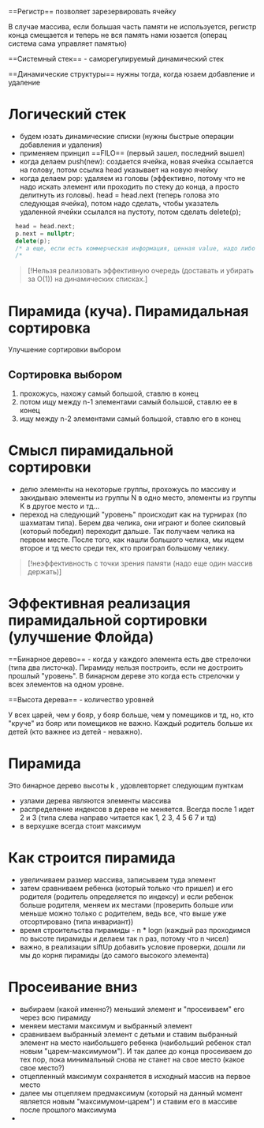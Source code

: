 ==Регистр== позволяет зарезервировать ячейку


В случае массива, если большая часть памяти не используется, регистр конца смещается и теперь не вся память нами юзается (операц система сама управляет памятью)

==Системный стек== - саморегулируемый динамический стек

==Динамические структуры== нужны тогда, когда юзаем добавление и удаление


# Логический стек
- будем юзать динамические списки (нужны быстрые операции добавления и удаления)
- применяем принцип ==FILO== (первый зашел, последний вышел)
- когда делаем push(new): создается ячейка, новая ячейка ссылается на голову, потом ссылка head указывает на новую ячейку
- когда делаем pop: удаляем из головы (эффективно, потому что не надо искать элемент или проходить по стеку до конца, а просто делитнуть из головы). head = head.next (теперь голова это следующая ячейка), потом надо сделать, чтобы указатель удаленной ячейки ссылался на пустоту, потом сделать delete(p);
```cpp
  head = head.next;
  p.next = nullptr;
  delete(p);
  /* а еще, если есть коммерческая информация, ценная value, надо либо закодировать ее, чтобы нельзя было получить доступ к ней, либо просто обнулить (p = nullptr)
  /*
```

>[!Нельзя реализовать эффективную очередь (доставать и убирать за O(1)) на динамических списках.]


# Пирамида (куча). Пирамидальная сортировка
Улучшение сортировки выбором

## Сортировка выбором
1. прохожусь, нахожу самый большой, ставлю в конец
2. потом ищу между n-1 элементами самый большой, ставлю ее в конец
3. ищу между n-2 элементами самый большой, ставлю его в конец

# Смысл пирамидальной сортировки
- делю элементы на некоторые группы, прохожусь по массиву и закидываю элементы из группы N в одно место, элементы из группы K в другое место и тд...
- переход на следующий "уровень" происходит как на турнирах (по шахматам типа). Берем два челика, они играют и более скиловый (который победил) переходит дальше. Так получаем челика на первом месте. После того, как нашли большого челика, мы ищем второе и тд место среди тех, кто проиграл большому челику.
>[!неэффективность с точки зрения памяти (надо еще один массив держать)]

# Эффективная реализация пирамидальной сортировки (улучшение Флойда)
==Бинарное дерево== - когда у каждого элемента есть две стрелочки (типа два листочка). Пирамиду нельзя построить, если не достроить прошлый "уровень". В бинарном дереве это когда есть стрелочки у всех элементов на одном уровне.

==Высота дерева== - количество уровней

У всех царей, чем у бояр, у бояр больше, чем у помещиков и тд, но, кто "круче" из бояр или помещиков не важно. Каждый родитель больше их детей (кто важнее из детей - неважно).

# Пирамида
Это бинарное дерево высоты k , удовлевторяет следующим пунткам
- узлами дерева являются элементы массива
- распределение индексов в дереве не меняется. Всегда после 1 идет 2 и 3 (типа слева направо читается как 1, 2 3, 4 5 6 7 и тд)
- в верхушке всегда стоит максимум

# Как строится пирамида
- увеличиваем размер массива, записываем туда элемент
- затем сравниваем ребенка (который только что пришел) и его родителя (родитель определяется по индексу) и если ребенок больше родителя, меняем их местами (проверить больше или меньше можно только с родителем, ведь все, что выше уже отсортировано (типа инвариант))
- время строительства пирамиды - n * logn (каждый раз проходимся по высоте пирамиды и делаем так n раз, потому что n чисел)
- важно, в реализации siftUp добавить условие проверки, дошли ли мы до корня пирамиды (до самого высокого элемента)

# Просеивание вниз
- выбираем (какой именно?) меньший элемент и "просеиваем" его через всю пирамиду
- меняем местами максимум и выбранный элемент
- сравниваем выбранный элемент с детьми и ставим выбранный элемент на место наибольшего ребенка (наибольший ребенок стал новым "царем-максимумом"). И так далее до конца просеиваем до тех пор, пока минимальный снова не станет на свое место (какое свое место?)
- отцепленный максимум сохраняется в исходный массив на первое место
- далее мы отцепляем предмаксимум (который на данный момент является новым "максимумом-царем") и ставим его в массиве после прошлого максимума
-